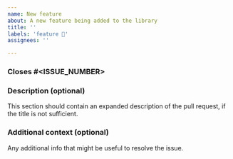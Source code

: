 ```yaml
---
name: New feature
about: A new feature being added to the library
title: ''
labels: 'feature 🎉'
assignees: ''

---
```


### Closes #<ISSUE_NUMBER>

### Description (optional)

This section should contain an expanded description
of the pull request, if the title is not sufficient.

### Additional context (optional)

Any additional info that might be useful to resolve the issue.
